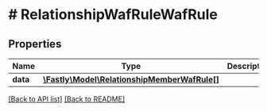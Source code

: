 # # RelationshipWafRuleWafRule

## Properties

Name | Type | Description | Notes
------------ | ------------- | ------------- | -------------
**data** | [**\Fastly\Model\RelationshipMemberWafRule[]**](RelationshipMemberWafRule.md) |  | [optional]

[[Back to API list]](../../README.md#endpoints) [[Back to README]](../../README.md)
